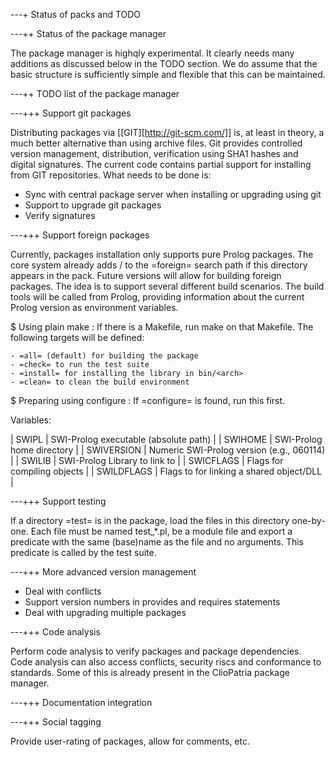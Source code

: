 ---+ Status of packs and TODO

---++ Status of the package manager

The package manager is highqly experimental. It clearly needs many
additions as discussed below in the TODO section. We do assume that the
basic structure is sufficiently simple and flexible that this can be
maintained.

---++ TODO list of the package manager

---+++ Support git packages

Distributing packages via [[GIT][http://git-scm.com/]] is, at least in
theory, a much better alternative than using archive files. Git provides
controlled version management, distribution, verification using SHA1
hashes and digital signatures. The current code contains partial support
for installing from GIT repositories.  What needs to be done is:

  - Sync with central package server when installing or upgrading using git
  - Support to upgrade git packages
  - Verify signatures

---+++ Support foreign packages

Currently, packages installation only supports pure Prolog packages. The
core system already adds <lib>/<arch> to the =foreign= search path if
this directory appears in the pack. Future versions will allow for
building foreign packages. The idea is to support several different
build scenarios. The build tools will be called from Prolog, providing
information about the current Prolog version as environment variables.

  $ Using plain make :
  If there is a Makefile, run make on that Makefile.  The following
  targets will be defined:

    - =all= (default) for building the package
    - =check= to run the test suite
    - =install= for installing the library in bin/<arch>
    - =clean= to clean the build environment

  $ Preparing using configure :
  If =configure= is found, run this first.

Variables:

  | SWIPL	| SWI-Prolog executable (absolute path)		|
  | SWIHOME	| SWI-Prolog home directory			|
  | SWIVERSION	| Numeric SWI-Prolog version (e.g., 060114)	|
  | SWILIB	| SWI-Prolog Library to link to			|
  | SWICFLAGS	| Flags for compiling objects			|
  | SWILDFLAGS	| Flags to for linking a shared object/DLL	|


---+++ Support testing

If a directory =test= is in the package, load the files in this
directory one-by-one.  Each file must be named test_*.pl, be a module
file and export a predicate with the same (base)name as the file and
no arguments.  This predicate is called by the test suite.

---+++ More advanced version management

  - Deal with conflicts
  - Support version numbers in provides and requires statements
  - Deal with upgrading multiple packages

---+++ Code analysis

Perform code analysis to verify packages and package dependencies. Code
analysis can also access conflicts, security riscs and conformance to
standards.  Some of this is already present in the ClioPatria package
manager.

---+++ Documentation integration

---+++ Social tagging

Provide user-rating of packages, allow for comments, etc.

